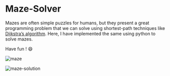 # Maze-Solver

Mazes are often simple puzzles for humans, but they present a great programming problem that we can solve using shortest-path techniques like [Dijkstra’s algorithm](https://en.wikipedia.org/wiki/Dijkstra%27s_algorithm).
Here, I have implemented the same using python to solve mazes.

Have fun ! :smile:

![maze](https://user-images.githubusercontent.com/29462447/85628579-fbd67000-b68d-11ea-9235-f9aa38520e40.png)

![maze-solution](https://user-images.githubusercontent.com/29462447/85628591-009b2400-b68e-11ea-8988-a27e1adcaa8f.png)
